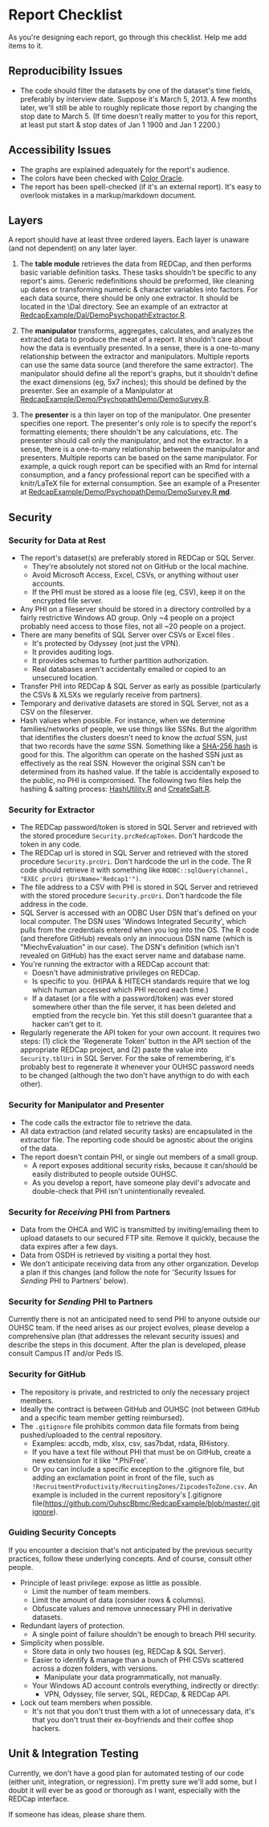 # Report Checklist
As you're designing each report, go through this checklist.  Help me add items to it.

## Reproducibility Issues
* The code should filter the datasets by one of the dataset's time fields, preferably by interview date. Suppose it's March 5, 2013.  A few months later, we'll still be able to roughly replicate those report by changing the stop date to March 5.  (If time doesn't really matter to you for this report, at least put start & stop dates of Jan 1 1900 and Jan 1 2200.)

## Accessibility Issues
* The graphs are explained adequately for the report's audience.
* The colors have been checked with [Color Oracle](http://colororacle.org/).
* The report has been spell-checked (if it's an external report).  It's easy to overlook mistakes in a markup/markdown document.

## Layers
A report should have at least three ordered layers.  Each layer is unaware (and not dependent) on any later layer.

1. The **table module** retrieves the data from REDCap, and then performs basic variable definition tasks.  These tasks shouldn't be specific to any report's aims.  Generic redefinitions should be preformed, like cleaning up dates or transforming numeric & character variables into factors.  For each data source, there should be only one extractor.  It should be located in the \Dal directory.  See an example of an extractor at [RedcapExample/Dal/DemoPsychopathExtractor.R](https://github.com/OuhscBbmc/RedcapExample/blob/master/Dal/DemoPsychopathExtractor.R).

1. The **manipulator** transforms, aggregates, calculates, and analyzes the extracted data to produce the meat of a report.  It shouldn't care about how the data is eventually presented.  In a sense, there is a one-to-many relationship between the extractor and manipulators.  Multiple reports can use the same data source (and therefore the same extractor). The manipulator should define all the report's graphs, but it shouldn't define the exact dimensions (eg, 5x7 inches); this should be defined by the presenter.  See an example of a Manipulator at [RedcapExample/Demo/PsychopathDemo/DemoSurvey.R](https://github.com/OuhscBbmc/RedcapExample/blob/master/Demo/PsychopathDemo/DemoSurvey.R).

1. The **presenter** is a thin layer on top of the manipulator.  One presenter specifies one report.  The presenter's only role is to specify the report's formatting elements; there shouldn't be any calculations, etc.  The presenter should call only the manipulator, and not the extractor.  In a sense, there is a one-to-many relationship between the manipulator and presenters.  Multiple reports can be based on the same manipulator.  For example, a quick rough report can be specified with an Rmd for internal consumption, and a fancy professional report can be specified with a knitr/LaTeX file for external consumption.  See an example of a Presenter at [RedcapExample/Demo/PsychopathDemo/DemoSurvey.R **md**](https://github.com/OuhscBbmc/RedcapExample/blob/master/Demo/PsychopathDemo/DemoSurvey.Rmd).

## Security
### Security for Data at Rest
* The report's dataset(s) are preferably stored in REDCap or SQL Server.
  * They're absolutely not stored not on GitHub or the local machine.
  * Avoid Microsoft Access, Excel, CSVs, or anything without user accounts.
  * If the PHI must be stored as a loose file (eg, CSV), keep it on the encrypted file server.
* Any PHI on a fileserver should be stored in a directory controlled by a fairly restrictive Windows AD group.  Only ~4 people on a project probably need access to those files, not all ~20 people on a project.
* There are many benefits of SQL Server over CSVs or Excel files .
  * It's protected by Odyssey (not just the VPN).
  * It provides auditing logs.
  * It provides schemas to further partition authorization.
  * Real databases aren't accidentally emailed or copied to an unsecured location.
* Transfer PHI into REDCap & SQL Server as early as possible (particularly the CSVs & XLSXs we regularly receive from partners).
* Temporary and derivative datasets are stored in SQL Server, not as a CSV on the fileserver.
* Hash values when possible.  For instance, when we determine families/networks of people, we use things like SSNs.  But the algorithm that identifies the clusters doesn't need to know the *actual* SSN, just that two records have the *same* SSN.  Something like a [SHA-256 hash](http://en.wikipedia.org/wiki/SHA-2) is good for this.  The algorithm can operate on the hashed SSN just as effectively as the real SSN. However the original SSN can't be determined from its hashed value.  If the table is accidentally exposed to the public, no PHI is compromised. The following two files help the hashing & salting process: [HashUtility.R](https://github.com/OuhscBbmc/RedcapExample/blob/master/CodeUtilities/HashUtility.R) and [CreateSalt.R](https://github.com/OuhscBbmc/RedcapExample/blob/master/CodeUtilities/CreateSalt.R).

### Security for Extractor
* The REDCap password/token is stored in SQL Server and retrieved with the stored procedure `Security.prcRedcapToken`.  Don't hardcode the token in any code.
* The REDCap url is stored in SQL Server and retrieved with the stored procedure `Security.prcUri`.  Don't hardcode the url in the code.  The R code should retrieve it with something like `RODBC::sqlQuery(channel, "EXEC prcUri @UriName='Redcap1'")`.
* The file address to a CSV with PHI is stored in SQL Server and retrieved with the stored procedure `Security.prcUri`. Don't hardcode the file address in the code.
* SQL Server is accessed with an ODBC User DSN that's defined on your local computer.  The DSN uses 'Windows Integrated Security', which pulls from the credentials entered when you log into the OS.  The R code (and therefore GitHub) reveals only an innocuous DSN name (which is "MiechvEvaluation" in our case).  The DSN's definition (which isn't revealed on GitHub) has the exact server name and database name.
* You're running the extractor with a REDCap account that:
  * Doesn't have administrative privileges on REDCap.
  * Is specific to you. (HIPAA & HITECH standards require that we log which human accessed which PHI record each time.)
  * If a dataset (or a file with a password/token) was ever stored somewhere other than the file server, it has been deleted and emptied from the recycle bin.  Yet this still doesn't guarantee that a hacker can't get to it. 
* Regularly regenerate the API token for your own account. It requires two steps: (1) click the 'Regenerate Token' button in the API section of the appropriate REDCap project, and (2) paste the value into `Security.tblUri` in SQL Server. For the sake of remembering, it's probably best to regenerate it whenever your OUHSC password needs to be changed (although the two don't have anythign to do with each other).

### Security for Manipulator and Presenter
* The code calls the extractor file to retrieve the data.
* All data extraction (and related security tasks) are encapsulated in the extractor file.  The reporting code should be agnostic about the origins of the data.
* The report doesn't contain PHI, or single out members of a small group.
   * A report exposes additional security risks, because it can/should be easily distributed to people outside OUHSC.
   * As you develop a report, have someone play devil's advocate and double-check that PHI isn't unintentionally revealed.

### Security for *Receiving* PHI from Partners
* Data from the OHCA and WIC is transmitted by inviting/emailing them to upload datasets to our secured FTP site.  Remove it quickly, because the data expires after a few days.
* Data from OSDH is retrieved by visiting a portal they host.
* We don't anticipate receiving data from any other organization.  Develop a plan if this changes (and follow the note for 'Security Issues for *Sending* PHI to Partners' below).

### Security for *Sending* PHI to Partners
Currently there is not an anticipated need to send PHI to anyone outside our OUHSC team.  If the need arises as our project evolves, please develop a comprehensive plan (that addresses the relevant security issues) and describe the steps in this document.  After the plan is developed, please consult Campus IT and/or Peds IS.

### Security for GitHub
* The repository is private, and restricted to only the necessary project members.
* Ideally the contract is between GitHub and OUHSC (not between GitHub and a specific team member getting reimbursed).
* The `.gitignore` file prohibits common data file formats from being pushed/uploaded to the central repository.
  * Examples: accdb, mdb, xlsx, csv, sas7bdat, rdata, RHistory.
  * If you have a text file without PHI that must be on GitHub, create a new extension for it like '*.PhiFree'.  
  * Or you can include a specific exception to the .gitignore file, but adding an exclamation point in front of the file, such as `!RecruitmentProductivity/RecruitingZones/ZipcodesToZone.csv`.  An example is included in the current repository's [.gitignore file(https://github.com/OuhscBbmc/RedcapExample/blob/master/.gitignore).
  
### Guiding Security Concepts
If you encounter a decision that's not anticipated by the previous security practices, follow these underlying concepts.  And of course, consult other people.
* Principle of least privilege: expose as little as possible.
   * Limit the number of team members.
   * Limit the amount of data (consider rows & columns).
   * Obfuscate values and remove unnecessary PHI in derivative datasets.
* Redundant layers of protection.
   * A single point of failure shouldn't be enough to breach PHI security.
* Simplicity when possible.
   * Store data in only two houses (eg, REDCap & SQL Server).
   * Easier to identify & manage than a bunch of PHI CSVs scattered across a dozen folders, with versions.
     * Manipulate your data programmatically, not manually.
   * Your Windows AD account controls everything, indirectly or directly: 
     * VPN, Odyssey, file server, SQL, REDCap, & REDCap API.
* Lock out team members when possible.
   * It's not that you don't trust them with a lot of unnecessary data, it's that you don't trust their ex-boyfriends and their coffee shop hackers.

## Unit & Integration Testing
Currently,  we don't have a good plan for automated testing of our code (either unit, integration, or regression).  I'm pretty sure we'll add some, but I doubt it will ever be as good or thorough as I want, especially with the REDCap interface.

If someone has ideas, please share them.
